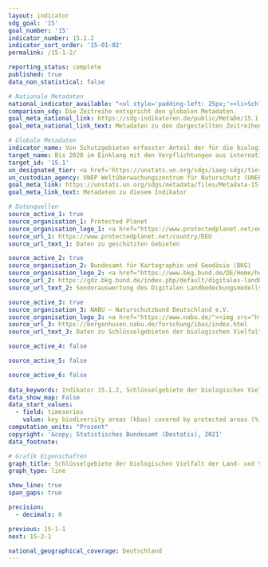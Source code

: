 ```yaml
---
layout: indicator    
sdg_goal: '15'    
goal_number: '15'    
indicator_number: 15.1.2    
indicator_sort_order: '15-01-02'    
permalink: /15-1-2/    

reporting_status: complete    
published: true    
data_non_statistical: false    

# Nationale Metadaten    
national_indicator_available: "<ul style='padding-left: 25px;'><li>Schlüsselgebiete der biologischen Vielfalt der Land- und Süßwasserökosysteme, die unter Schutz stehen</li> <li> Fläche der Land- und Süßwasserökosysteme , die unter Schutz steht</li></ul>"    
comparison_sdg: Die Zeitreihe entspricht den globalen Metadaten.    
goal_meta_national_link: https://sdg-indikatoren.de/public/MetaDe/15.1.2.pdf    
goal_meta_national_link_text: Metadaten zu den dargestellten Zeitreihen    

# Globale Metadaten    
indicator_name: Von Schutzgebieten erfasster Anteil der für die biologische Vielfalt der Land- und Süßwasserökosysteme bedeutsamen Gebiete, nach Art des Ökosystems    
target_name: Bis 2020 im Einklang mit den Verpflichtungen aus internationalen Übereinkünften die Erhaltung, Wiederherstellung und nachhaltige Nutzung der Land- und Binnensüßwasser- Ökosysteme und ihrer Dienstleistungen, insbesondere der Wälder, der Feuchtgebiete, der Berge und der Trockengebiete, gewährleisten    
target_id: '15.1'    
un_designated_tier: <a href='https://unstats.un.org/sdgs/iaeg-sdgs/tier-classification/' title='Klicken Sie hier um weitere Informationen zur UN-Tier-Klassifikation zu erhalten.'  target='_blank'>Tier I</a>    
un_custodian_agency: UNEP Weltüberwachungszentrum für Naturschutz (UNEP-WCMC)<br>Umweltprogramm der Vereinten Nationen (UNEP)<br>Internationale Union zur Bewahrung der Natur (IUCN)    
goal_meta_link: https://unstats.un.org/sdgs/metadata/files/Metadata-15-01-02.pdf    
goal_meta_link_text: Metadaten zu diesem Indikator    

# Datenquellen
source_active_1: true
source_organisation_1: Protected Planet
source_organisation_logo_1: <a href="https://www.protectedplanet.net/en"><img src="https://g205sdgs.github.io/sdg-indicators/public/OrgImgDe/pp.png" alt="Logo pp" style="height:60px; width:148px"/></a>
source_url_1: https://www.protectedplanet.net/country/DEU
source_url_text_1: Daten zu geschützten Gebieten

source_active_2: true
source_organisation_2: Bundesamt für Kartographie und Geodäsie (BKG)
source_organisation_logo_2: <a href="https://www.bkg.bund.de/DE/Home/home.html"><img src="https://g205sdgs.github.io/sdg-indicators/public/OrgImgDe/bkg.png" alt="Logo bkg" style="height:60px; width:148px"/></a>
source_url_2: https://gdz.bkg.bund.de/index.php/default/digitales-landbedeckungsmodell-fur-deutschland-stand-2018-lbm-de2018.html
source_url_text_2: Sonderauswertung des Digitalen Landbedeckungsmodells für Deutschland, Stand 2018 (LBM-DE2018)

source_active_3: true
source_organisation_3: NABU – Naturschutzbund Deutschland e.V.
source_organisation_logo_3: <a href="https://www.nabu.de/"><img src="https://g205sdgs.github.io/sdg-indicators/public/OrgImgDe/nabu.png" alt="Logo nabu" style="height:60px; width:148px"/></a>
source_url_3: https://bergenhusen.nabu.de/forschung/ibas/index.html
source_url_text_3: Daten zu Schlüsselgebieten der biologischen Vielfalt

source_active_4: false

source_active_5: false

source_active_6: false
    
data_keywords: Indikator 15.1.2, Schlüsselgebiete der biologischen Vielfalt, die unter Schutz stehen, Schutzgebiete an Land, Umweltprogramm der Vereinten Nationen - Weltüberwachungszentrum für Naturschutz (UNEP-WCMC), Umweltprogramm der Vereinten Nationen (UNEP), Internationale Union zur Bewahrung der Natur (IUCN)    
data_show_map: False    
data_start_values: 
  - field: timeseries
    value: key biodiversity areas (kbas) covered by protected areas (%)    
computation_units: "Prozent"    
copyright: '&copy; Statistisches Bundesamt (Destatis), 2021'    
data_footnote:     

# Grafik Eigenschaften    
graph_title: Schlüsselgebiete der biologischen Vielfalt der Land- und Süßwasserökosysteme, die unter Schutz stehen    
graph_type: line    

show_line: true
span_gaps: true

precision:
  - decimals: 0    

previous: 15-1-1    
next: 15-2-1    

national_geographical_coverage: Deutschland    
---
```


<span></span>